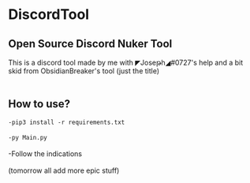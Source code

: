 # DiscordTool

## Open Source Discord Nuker Tool

This is a discord tool made by me with ◤Joseթh◢#0727's help and a bit skid from ObsidianBreaker's tool (just the title)
<br> <br/>
## How to use?

`-pip3 install -r requirements.txt`
<br> <br/>
`-py Main.py`
<br> <br/>
-Follow the indications 
<br> <br/>
(tomorrow all add more epic stuff)
